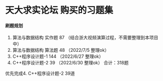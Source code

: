 # 天大求实论坛 购买的习题集
#### 刷题规划
1. 算法与数据结构 实作题 87  （结合浙大视频演算过程，不需要整理到本项目中） 
2. 算法与数据结构 算法题 48  （2022/7/5 整理ok）
3. C++程序设计题-1      144 （2022/6/27 整理ok）
4. C++程序设计题-2      39  （2022/6/30 整理ok）
合计：318题

优先完成4. C++程序设计题-2 39道

